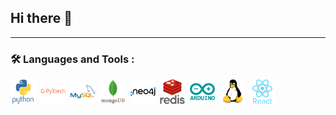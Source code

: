 ## Hi there 👋

<!--
**JorgeVanco/JorgeVanco** is a ✨ _special_ ✨ repository because its `README.md` (this file) appears on your GitHub profile.

Here are some ideas to get you started:

- 🔭 I’m currently working on ...
- 🌱 I’m currently learning ...
- 👯 I’m looking to collaborate on ...
- 🤔 I’m looking for help with ...
- 💬 Ask me about ...
- 📫 How to reach me: ...
- 😄 Pronouns: ...
- ⚡ Fun fact: ...
-->
---

### :hammer_and_wrench: Languages and Tools :
<div>
  <img src="https://github.com/devicons/devicon/blob/master/icons/python/python-original-wordmark.svg"width="40" height="40" title="Python" alt="Python"/>&nbsp;
  <img src="https://github.com/devicons/devicon/blob/master/icons/pytorch/pytorch-plain-wordmark.svg"width="40" height="40" title="Pytorch" alt="Pytorch"/>&nbsp;
  <img src="https://github.com/devicons/devicon/blob/master/icons/mysql/mysql-original-wordmark.svg"width="40" height="40" title="MySQL" alt="MySQL"/>&nbsp;
  <img src="https://github.com/devicons/devicon/blob/master/icons/mongodb/mongodb-original-wordmark.svg"width="40" height="40" title="MongoDB" alt="MongoDB"/>&nbsp;
  <img src="https://github.com/devicons/devicon/blob/master/icons/neo4j/neo4j-original-wordmark.svg"width="40" height="40" title="Neo4j" alt="Neo4j"/>&nbsp;
  <img src="https://github.com/devicons/devicon/blob/master/icons/redis/redis-original-wordmark.svg"width="40" height="40" title="Redis" alt="Redis"/>&nbsp;
  <img src="https://github.com/devicons/devicon/blob/master/icons/arduino/arduino-original-wordmark.svg"width="40" height="40" title="Arduino" alt="Arduino"/>&nbsp;
  <img src="https://github.com/devicons/devicon/blob/master/icons/linux/linux-original.svg"width="40" height="40" title="Linux" alt="Linux"/>&nbsp;
  <img src="https://github.com/devicons/devicon/blob/master/icons/react/react-original-wordmark.svg"width="40" height="40" title="React" alt="React"/>&nbsp;
</div>
